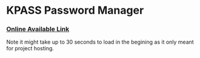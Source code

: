 # KPASS Password Manager

### [Online Available Link](https://kpass-password-manager.herokuapp.com/) 
Note it might take up to 30 seconds to load in the begining as it only meant for project hosting.
